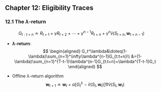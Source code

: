 ## Chapter 12: Eligibility Traces

### 12.1 The $\lambda$-return

$$
G_{t:t+n}\doteq R_{t+1}+\gamma R_{t+2}+\cdots+\gamma^{n-1}R_{t+n}+\gamma^n\hat{v}(S_{t+n},\mathbf{w}_{t+n-1})
$$

- **$\lambda$-return**:
  $$
  \begin{aligned}
  G_t^\lambda&\doteq(1-\lambda)\sum_{n=1}^\infty\lambda^{n-1}G_{t:t+n}\\
  &=(1-\lambda)\sum_{n=1}^{T-t-1}\lambda^{n-1}G_{t:t+n}+\lambda^{T-t-1}G_t
  \end{aligned}
  $$

- Offline $\lambda$-return algorithm 
  $$
  \mathbf{w}_{t+1}\doteq\mathbf{w}_t+\alpha[G_t^\lambda-\hat{v}(S_t,\mathbf{w}_t)]\nabla\hat{v}(S_t,\mathbf{w}_t)
  $$
  

